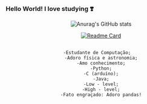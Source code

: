 ### Hello World! I love studying ❣️

<!--
**JuJubali/JuJubali** is a ✨ _special_ ✨ repository because its `README.md` (this file) appears on your GitHub profile.

Here are some ideas to get you started:

-->
<div align="center">

 ![Anurag's GitHub stats](https://github-readme-stats.vercel.app/api?username=Jujubali&theme=dark&show_icons=true)
 
  [![Readme Card](https://github-readme-stats.vercel.app/api/pin/?username=JuJubali&repo=Mathlove&theme=dark&show_icons=true)](https://github.com/JuJubali/Mathlove)
 ##
    -Estudante de Computação;   
    -Adoro física e astronomia;
    -Amo conhecimento;
    -Python;
    -C (arduíno);
    -Java;
    -Low - level;
    -High - level;
    -Fato engraçado: Adoro pandas!

</div>
